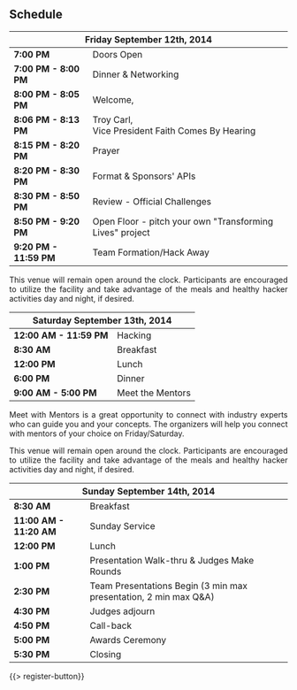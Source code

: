 ## <i class="icon fa-clock-o"></i> Schedule

<table class="default">
<thead>
<tr class="row-1 odd">
  <th colspan="2" class="column-1"><div>Friday September 12th, 2014</div></th>
</tr>
</thead>
<tbody class="row-hover" role="alert" aria-live="polite" aria-relevant="all">
<tr class="row-2">
  <td class="column-1"><strong>7:00 PM</strong></td><td class="column-2">Doors Open </td>
</tr>
<tr class="row-3">
  <td class="column-1"><strong>7:00 PM - 8:00 PM</strong></td><td class="column-2">Dinner &amp; Networking</td>
</tr>
<tr class="row-4">
  <td class="column-1"><strong>8:00 PM - 8:05 PM</strong></td><td class="column-2">Welcome, </td>
</tr>
<tr class="row-5">
  <td class="column-1"><strong>8:06 PM - 8:13 PM</strong></td><td class="column-2">Troy Carl, <br>
Vice President Faith Comes By Hearing</td>
</tr>
<tr class="row-6">
  <td class="column-1"><strong>8:15 PM - 8:20 PM</strong></td><td class="column-2">Prayer</td>
</tr>
<tr class="row-7">
  <td class="column-1"><strong>8:20 PM - 8:30 PM</strong></td><td class="column-2">Format &amp; Sponsors' APIs</td>
</tr>
<tr class="row-8">
  <td class="column-1"><strong>8:30 PM - 8:50 PM</strong></td><td class="column-2">Review - Official Challenges </td>
</tr>
<tr class="row-9">
  <td class="column-1"><strong>8:50 PM - 9:20 PM</strong></td><td class="column-2">Open Floor - pitch your own "Transforming Lives" project</td>
</tr>
<tr class="row-10">
  <td class="column-1"><strong>9:20 PM - 11:59 PM</strong></td><td class="column-2">Team Formation/Hack Away</td>
</tr>
</tbody>
</table>

<p style="text-align: justify;">This venue will remain open around the clock. Participants are encouraged to utilize the facility and take advantage of the meals and healthy hacker activities day and night, if desired.</p>

<table class="default">
<thead>
<tr class="row-1 odd">
  <th colspan="2" class="column-1"><div>Saturday September 13th, 2014</div></th>
</tr>
</thead>
<tbody class="row-hover">
<tr class="row-2 even">
  <td class="column-1"><strong>12:00 AM - 11:59 PM</strong></td><td class="column-2">Hacking</td>
</tr>
<tr class="row-3 odd">
  <td class="column-1"><strong>8:30 AM</strong></td><td class="column-2">Breakfast</td>
</tr>
<tr class="row-4 even">
  <td class="column-1"><strong>12:00 PM</strong></td><td class="column-2">Lunch</td>
</tr>
<tr class="row-5 odd">
  <td class="column-1"><strong>6:00 PM</strong></td><td class="column-2">Dinner</td>
</tr>
<tr class="row-6 even">
  <td class="column-1"><strong>9:00 AM - 5:00 PM</strong></td><td class="column-2">Meet the Mentors</td>
</tr>
</tbody>
</table>
<p style="text-align: justify;">Meet with Mentors is a great opportunity to connect with industry experts who can guide you and your concepts. The organizers will help you connect with mentors of your choice on Friday/Saturday.</p>
<p style="text-align: justify;">This venue will remain open around the clock. Participants are encouraged to utilize the facility and take advantage of the meals and healthy hacker activities day and night, if desired.</p>

<table class="default">
<thead>
<tr class="row-1 odd">
  <th colspan="2" class="column-1"><div>Sunday September 14th, 2014</div></th>
</tr>
</thead>
<tbody class="row-hover">
<tr class="row-2 even">
  <td class="column-1"><strong>8:30 AM</strong></td><td class="column-2">Breakfast</td>
</tr>
<tr class="row-3 odd">
  <td class="column-1"><strong>11:00 AM - 11:20 AM</strong></td><td class="column-2">Sunday Service</td>
</tr>
<tr class="row-4 even">
  <td class="column-1"><strong>12:00 PM</strong></td><td class="column-2">Lunch</td>
</tr>
<tr class="row-5 odd">
  <td class="column-1"><strong>1:00 PM</strong></td><td class="column-2">Presentation Walk-thru &amp; Judges Make Rounds</td>
</tr>
<tr class="row-6 even">
  <td class="column-1"><strong>2:30 PM</strong></td><td class="column-2">Team Presentations Begin (3 min max presentation, 2 min max Q&amp;A)</td>
</tr>
<tr class="row-7 odd">
  <td class="column-1"><strong>4:30 PM </strong></td><td class="column-2">Judges adjourn</td>
</tr>
<tr class="row-8 even">
  <td class="column-1"><strong>4:50 PM</strong></td><td class="column-2">Call-back</td>
</tr>
<tr class="row-9 odd">
  <td class="column-1"><strong>5:00 PM</strong></td><td class="column-2">Awards Ceremony</td>
</tr>
<tr class="row-10 even">
  <td class="column-1"><strong>5:30 PM</strong></td><td class="column-2">Closing</td>
</tr>
</tbody>
</table>
{{> register-button}}
